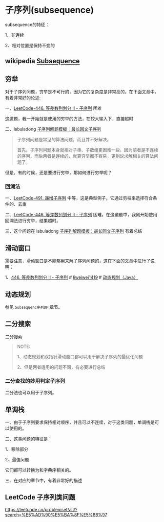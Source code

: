 # 子序列(subsequence)

subsequence的特征：

1、非连续

2、相对位置是保持不变的

## wikipedia [Subsequence](https://en.wikipedia.org/wiki/Subsequence)



## 穷举

对于子序列问题，穷举是不可行的，因为它的复杂度是非常高的，在下面文章中，有着非常好的论述:

一、[LeetCode-446. 等差数列划分 II - 子序列](https://leetcode.cn/problems/arithmetic-slices-ii-subsequence/) 困难

这道题，我一开始就是使用的穷举的方法，在较大输入下，直接超时

二、labuladong [子序列解题模板：最长回文子序列](https://mp.weixin.qq.com/s/zNai1pzXHeB2tQE6AdOXTA) 

> 子序列问题是常见的算法问题，而且并不好解决。
>
> 首先，子序列问题本身就相对子串、子数组更困难一些，因为前者是不连续的序列，而后两者是连续的，就算穷举都不容易，更别说求解相关的算法问题了。

但是，有的时候，还是要进行穷举，那如何进行穷举呢？

### 回溯法

一、[LeetCode-491. 递增子序列](https://leetcode.cn/problems/increasing-subsequences/) 中等，这是典型例子，它通过剪枝来选择符合条件的、去重

二、[LeetCode-446. 等差数列划分 II - 子序列](https://leetcode.cn/problems/arithmetic-slices-ii-subsequence/) 困难，在这道题中，我刚开始使用回溯法进行穷举，结果超时。

三、这个问题在 labuladong [子序列解题模板：最长回文子序列](https://mp.weixin.qq.com/s/zNai1pzXHeB2tQE6AdOXTA) 有着总结



## 滑动窗口

需要注意，滑动窗口是不能够用来解子序列问题的，这在下面的文章中进行了说明：

1、[446. 等差数列划分 II - 子序列](https://leetcode.cn/problems/arithmetic-slices-ii-subsequence/) # [liweiwei1419](https://leetcode.cn/u/liweiwei1419/) # [动态规划（Java）](https://leetcode.cn/problems/arithmetic-slices-ii-subsequence/solution/dong-tai-gui-hua-java-by-liweiwei1419-jc84/)



## 动态规划

参见 `Subsequenc序列DP` 章节。



## 二分搜索

二分搜索

> NOTE: 
>
> 1、动态规划和双指针滑动窗口都可以用于解决子序列的最优化问题
>
> 2、但是两者适用的问题不同，有必要进行总结
>
> 



### 二分查找的妙用判定子序列

二分法也可以用于子序列。



## 单调栈

一、由于子序列要求保持相对顺序，并且可以不连续，对于这类问题，单调栈是可以使用的。

二、这类问题的特征是：

1、移除部分

2、最值问题

它们都可以转换为和字典序相关的。

三、在对应的章节中，有着非常好的描述

## LeetCode 子序列类问题

https://leetcode.cn/problemset/all/?search=%E5%AD%90%E5%BA%8F%E5%88%97


